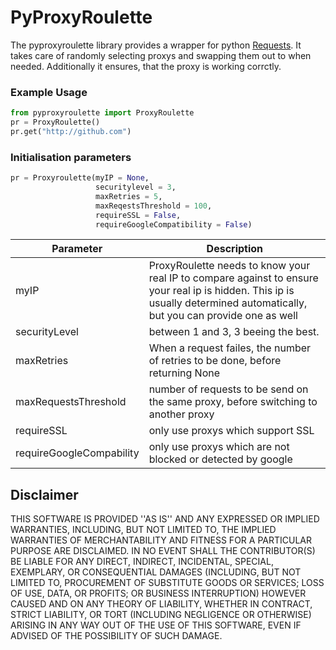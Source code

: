 # PyProxyRoulette
The pyproxyroulette library provides a wrapper for python [Requests](http://docs.python-requests.org/en/master/). It takes care of randomly selecting proxys and swapping them out to when needed. Additionally it ensures, that the proxy is working corrctly.

### Example Usage
```python
from pyproxyroulette import ProxyRoulette
pr = ProxyRoulette()
pr.get("http://github.com")
```
### Initialisation parameters
```python
pr = Proxyroulette(myIP = None,
                   securitylevel = 3,
                   maxRetries = 5,
                   maxReqestsThreshold = 100,
                   requireSSL = False,
                   requireGoogleCompatibility = False)
```
| Parameter | Description |
| --------- | ----------- |
| myIP | ProxyRoulette needs to know your real IP to compare against to ensure your real ip is hidden. This ip is usually determined automatically, but you can provide one as well |
| securityLevel | between 1 and 3, 3 beeing the best. |
| maxRetries | When a request failes, the number of retries to be done, before returning None |
| maxRequestsThreshold | number of requests to be send on the same proxy, before switching to another proxy |
| requireSSL | only use proxys which support SSL |
| requireGoogleCompability | only use proxys which are not blocked or detected by google |

## Disclaimer
THIS SOFTWARE IS PROVIDED ''AS IS'' AND ANY EXPRESSED OR IMPLIED WARRANTIES, INCLUDING, BUT NOT LIMITED TO, THE IMPLIED WARRANTIES OF MERCHANTABILITY AND FITNESS FOR A PARTICULAR PURPOSE ARE DISCLAIMED. IN NO EVENT SHALL THE CONTRIBUTOR(S) BE LIABLE FOR ANY DIRECT, INDIRECT, INCIDENTAL, SPECIAL, EXEMPLARY, OR CONSEQUENTIAL DAMAGES (INCLUDING, BUT NOT LIMITED TO, PROCUREMENT OF SUBSTITUTE GOODS OR SERVICES; LOSS OF USE, DATA, OR PROFITS; OR BUSINESS INTERRUPTION) HOWEVER CAUSED AND ON ANY THEORY OF LIABILITY, WHETHER IN CONTRACT, STRICT LIABILITY, OR TORT (INCLUDING NEGLIGENCE OR OTHERWISE) ARISING IN ANY WAY OUT OF THE USE OF THIS SOFTWARE, EVEN IF ADVISED OF THE POSSIBILITY OF SUCH DAMAGE.
